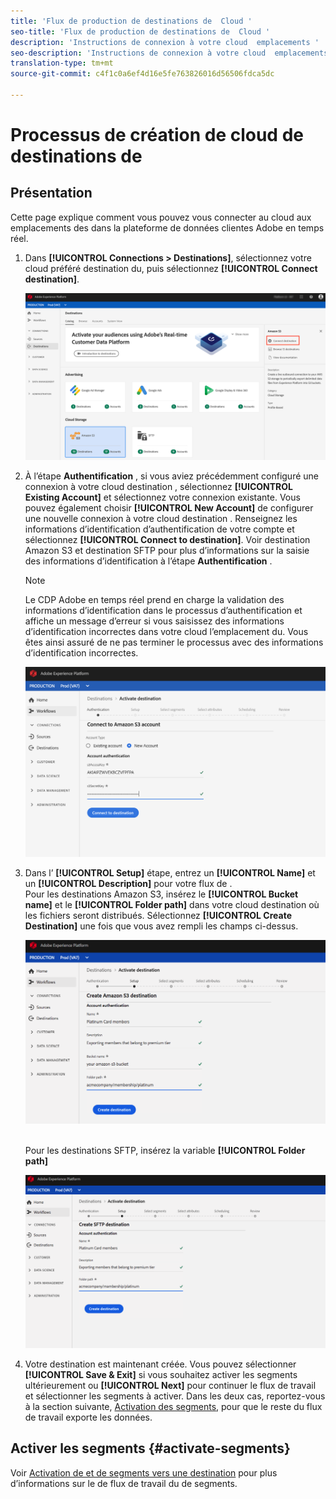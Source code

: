 ```yaml
---
title: 'Flux de production de destinations de  Cloud '
seo-title: 'Flux de production de destinations de  Cloud '
description: 'Instructions de connexion à votre cloud  emplacements '
seo-description: 'Instructions de connexion à votre cloud  emplacements '
translation-type: tm+mt
source-git-commit: c4f1c0a6ef4d16e5fe763826016d56506fdca5dc

---
```



# Processus de création de cloud  de  destinations de

## Présentation

Cette page explique comment vous pouvez vous connecter au cloud  aux emplacements  des dans la plateforme de données clientes Adobe en temps réel.

1. Dans **[!UICONTROL Connections > Destinations]**, sélectionnez votre cloud préféré   destination du, puis sélectionnez **[!UICONTROL Connect destination]**.

   ![Connexion au cloud  destination  du](/help/rtcdp/destinations/assets/connect-cloud-destination.png)

1. À l’étape **Authentification** , si vous aviez précédemment configuré une connexion à votre cloud  destination , sélectionnez **[!UICONTROL Existing Account]** et sélectionnez votre connexion existante. Vous pouvez également choisir **[!UICONTROL New Account]** de configurer une nouvelle connexion à votre cloud  destination . Renseignez les informations d’identification d’authentification de votre compte et sélectionnez **[!UICONTROL Connect to destination]**. Voir destination [](/help/rtcdp/destinations/amazon-s3-destination.md) Amazon S3 et destination [](/help/rtcdp/destinations/sftp-destination.md) SFTP pour plus d’informations sur la saisie des informations d’identification à l’étape **Authentification** .

   >[!NOTE]
   >
   >Le CDP Adobe en temps réel prend en charge la validation des informations d’identification dans le processus d’authentification et affiche un message d’erreur si vous saisissez des informations d’identification incorrectes dans votre cloud  l’emplacement  du. Vous êtes ainsi assuré de ne pas terminer le processus avec des informations d’identification incorrectes.

   ![Connexion au cloud  destination  du - étape d’authentification](/help/rtcdp/destinations/assets/cloud-destinations-authentication-step.png)

1. Dans l’ **[!UICONTROL Setup]** étape, entrez un **[!UICONTROL Name]** et un **[!UICONTROL Description]** pour votre flux  de . <br>
Pour les destinations Amazon S3, insérez le **[!UICONTROL Bucket name]** et le **[!UICONTROL Folder path]** dans votre cloud  destination  où les fichiers seront distribués. Sélectionnez **[!UICONTROL Create Destination]** une fois que vous avez rempli les champs ci-dessus.

   ![Connexion au cloud Amazon S3  destination  - étape d’authentification](/help/rtcdp/destinations/assets/cloud-destinations-setup-step.png)



   <br>Pour les destinations SFTP, insérez la variable **[!UICONTROL Folder path]**

   ![Connexion au cloud SFTP  destination  du - étape d’authentification](/help/rtcdp/destinations/assets/sftp-destinations-setup-step.png)

1. Votre destination est maintenant créée. Vous pouvez sélectionner **[!UICONTROL Save & Exit]** si vous souhaitez activer les segments ultérieurement ou **[!UICONTROL Next]** pour continuer le flux de travail et sélectionner les segments à activer. Dans les deux cas, reportez-vous à la section suivante, [Activation des segments](#activate-segments), pour que le reste du flux de travail exporte les données.

## Activer les segments {#activate-segments}

Voir [Activation de  et de segments vers une destination](/help/rtcdp/destinations/activate-destinations.md) pour plus d’informations sur le  de flux de travail  du de segments.
